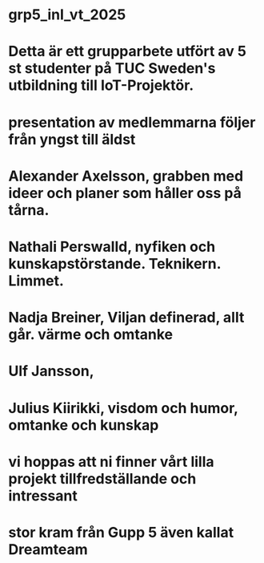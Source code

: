 # grp5_inl_vt_2025

# Detta är ett grupparbete utfört av 5 st studenter på TUC Sweden's utbildning till IoT-Projektör.

# presentation av medlemmarna följer från yngst till äldst

# Alexander Axelsson, grabben med ideer och planer som håller oss på tårna.
# Nathali Perswalld, nyfiken och kunskapstörstande. Teknikern. Limmet.
# Nadja Breiner, Viljan definerad, allt går. värme och omtanke
# Ulf Jansson,
# Julius Kiirikki, visdom och humor, omtanke och kunskap

# vi hoppas att ni finner vårt lilla projekt tillfredställande och intressant

# stor kram från Gupp 5 även kallat Dreamteam
